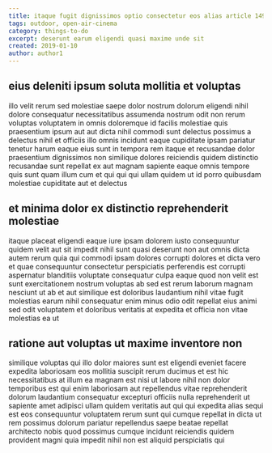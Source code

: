```yaml
---
title: itaque fugit dignissimos optio consectetur eos alias article 1493
tags: outdoor, open-air-cinema
category: things-to-do
excerpt: deserunt earum eligendi quasi maxime unde sit
created: 2019-01-10
author: author1
---
```


## eius deleniti ipsum soluta mollitia et voluptas

illo velit rerum sed molestiae saepe dolor nostrum dolorum eligendi nihil dolore consequatur necessitatibus assumenda nostrum odit non rerum voluptas voluptatem in omnis doloremque id facilis molestiae quis praesentium ipsum aut aut dicta nihil commodi sunt delectus possimus a delectus nihil et officiis illo omnis incidunt eaque cupiditate ipsam pariatur tenetur harum eaque eius sunt in tempora rem itaque et recusandae dolor praesentium dignissimos non similique dolores reiciendis quidem distinctio recusandae sunt repellat ex aut magnam sapiente eaque omnis tempore quis sunt quam illum cum et qui qui qui ullam quidem ut id porro quibusdam molestiae cupiditate aut et delectus

## et minima dolor ex distinctio reprehenderit molestiae

itaque placeat eligendi eaque iure ipsam dolorem iusto consequuntur quidem velit aut sit impedit nihil sunt quasi deserunt non aut omnis dicta autem rerum quia qui commodi ipsam dolores corrupti dolores et dicta vero et quae consequuntur consectetur perspiciatis perferendis est corrupti aspernatur blanditiis voluptate consequatur culpa eaque quod non velit est sunt exercitationem nostrum voluptas ab sed est rerum laborum magnam nesciunt ut ab et aut similique est doloribus laudantium nihil vitae fugit molestias earum nihil consequatur enim minus odio odit repellat eius animi sed odit voluptatem et doloribus veritatis at expedita et officia non vitae molestias ea ut

## ratione aut voluptas ut maxime inventore non

similique voluptas qui illo dolor maiores sunt est eligendi eveniet facere expedita laboriosam eos mollitia suscipit rerum ducimus et est hic necessitatibus at illum ea magnam est nisi ut labore nihil non dolor temporibus est qui enim laboriosam aut repellendus vitae reprehenderit dolorum laudantium consequatur excepturi officiis nulla reprehenderit ut sapiente amet adipisci ullam quidem veritatis aut qui qui expedita alias sequi est eos consequuntur voluptatem rerum sunt qui cumque repellat in dicta ut rem possimus dolorum pariatur repellendus saepe beatae repellat architecto nobis quod possimus cumque incidunt reiciendis quidem provident magni quia impedit nihil non est aliquid perspiciatis qui
